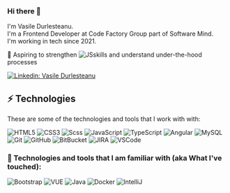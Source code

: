 ### Hi there 👋
I'm Vasile Durlesteanu.  
I'm a Frontend Developer at Code Factory Group part of Software Mind.  
I'm working in tech since 2021.

🌱 Aspiring to strengthen ![JS](https://img.shields.io/badge/-323330?style=flat-square&logo=javascript&logoColor=F7DF1E)skills and understand under-the-hood processes

[![Linkedin: Vasile Durlesteanu](https://img.shields.io/badge/-Linkedin-blue?style=flat-square&logo=Linkedin&logoColor=white&link=https://www.linkedin.com/in/loiane/)](https://www.linkedin.com/in/vvd888/)

## ⚡ Technologies

These are some of the technologies and tools that I work with with:

![HTML5](https://img.shields.io/badge/-HTML5-E34F26?style=flat-square&logo=html5&logoColor=white)
![CSS3](https://img.shields.io/badge/-CSS3-1572B6?style=flat-square&logo=css3)
![Scss](https://img.shields.io/badge/-Scss-CC6699?style=flat-square&logo=sass&logoColor=white)
![JavaScript](https://img.shields.io/badge/-JavaScript-black?style=flat-square&logo=javascript)
![TypeScript](https://img.shields.io/badge/-TypeScript-007ACC?style=flat-square&logo=typescript&logoColor=white)
![Angular](https://img.shields.io/badge/-Angular-DD0031?style=flat-square&logo=angular)
![MySQL](https://img.shields.io/badge/-MySQL-4479A1?style=flat-square&logo=mysql&logoColor=white)
![Git](https://img.shields.io/badge/-Git-black?style=flat-square&logo=git)
![GitHub](https://img.shields.io/badge/-GitHub-181717?style=flat-square&logo=github)
![BitBucket](https://img.shields.io/badge/-BitBucket-darkblue?style=flat-square&logo=bitbucket)
![JIRA](https://img.shields.io/badge/-JIRA-0052CC?style=flat-square&logo=jira)
![VSCode](https://img.shields.io/badge/-VSCode-007ACC?style=flat-square&logo=visual-studio-code&logoColor=white)

### 👯 Technologies and tools that I am familiar with (aka What I've touched): 
![Bootstrap](https://img.shields.io/badge/-Bootstrap-563D7C?style=flat-square&logo=bootstrap)
![VUE](https://img.shields.io/badge/Vue.js-35495E?style=flat-square&logo=vue.js&logoColor=4FC08D)
![Java](https://img.shields.io/badge/-Java-007396?style=flat-square&logo=java)
![Docker](https://img.shields.io/badge/-Docker-2496ED?style=flat-square&logo=docker&logoColor=white)
![IntelliJ](https://img.shields.io/badge/-IntelliJ%20IDEA-black?style=flat-square&logo=intellij-idea&logoColor=white)

<!--
**VasileDurlesteanu/VasileDurlesteanu** is a ✨ _special_ ✨ repository because its `README.md` (this file) appears on your GitHub profile.

Here are some ideas to get you started:

- 🔭 I’m currently working on ...
- 🌱 I’m currently learning ...
- 👯 I’m looking to collaborate on ...
- 🤔 I’m looking for help with ...
- 💬 Ask me about ...
- 📫 How to reach me: ...
- 😄 Pronouns: ...
- ⚡ Fun fact: ...
-->
